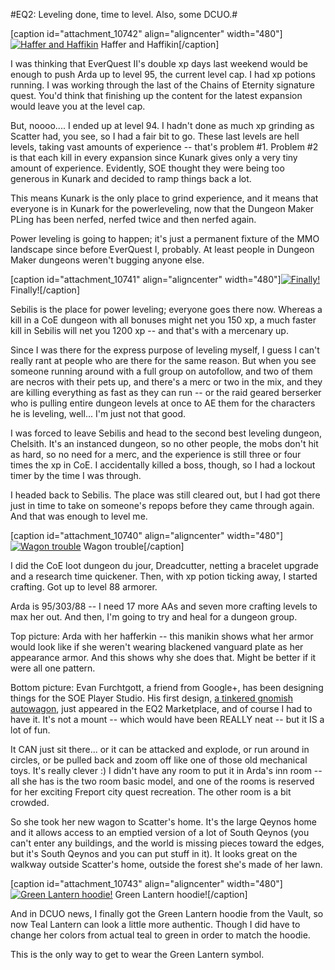 #EQ2: Leveling done, time to level. Also, some DCUO.#

[caption id="attachment\_10742" align="aligncenter" width="480"][![Haffer and Haffikin](http://westkarana.com/wp-content/uploads/2013/02/EverQuest2-2013-02-28-07-22-56-17-480x343.jpg)](http://westkarana.com/wp-content/uploads/2013/02/EverQuest2-2013-02-28-07-22-56-17.jpg) Haffer and Haffikin[/caption]

I was thinking that EverQuest II's double xp days last weekend would be enough to push Arda up to level 95, the current level cap. I had xp potions running. I was working through the last of the Chains of Eternity signature quest. You'd think that finishing up the content for the latest expansion would leave you at the level cap.

But, noooo.... I ended up at level 94. I hadn't done as much xp grinding as Scatter had, you see, so I had a fair bit to go. These last levels are hell levels, taking vast amounts of experience -- that's problem #1. Problem #2 is that each kill in every expansion since Kunark gives only a very tiny amount of experience. Evidently, SOE thought they were being too generous in Kunark and decided to ramp things back a lot.

This means Kunark is the only place to grind experience, and it means that everyone is in Kunark for the powerleveling, now that the Dungeon Maker PLing has been nerfed, nerfed twice and then nerfed again.

Power leveling is going to happen; it's just a permanent fixture of the MMO landscape since before EverQuest I, probably. At least people in Dungeon Maker dungeons weren't bugging anyone else.

[caption id="attachment\_10741" align="aligncenter" width="480"][![Finally!](http://westkarana.com/wp-content/uploads/2013/02/EverQuest2-2013-02-27-21-42-58-56-480x214.jpg)](http://westkarana.com/wp-content/uploads/2013/02/EverQuest2-2013-02-27-21-42-58-56.jpg) Finally![/caption]

Sebilis is the place for power leveling; everyone goes there now. Whereas a kill in a CoE dungeon with all bonuses might net you 150 xp, a much faster kill in Sebilis will net you 1200 xp -- and that's with a mercenary up.

Since I was there for the express purpose of leveling myself, I guess I can't really rant at people who are there for the same reason. But when you see someone running around with a full group on autofollow, and two of them are necros with their pets up, and there's a merc or two in the mix, and they are killing everything as fast as they can run -- or the raid geared berserker who is pulling entire dungeon levels at once to AE them for the characters he is leveling, well... I'm just not that good.

I was forced to leave Sebilis and head to the second best leveling dungeon, Chelsith. It's an instanced dungeon, so no other people, the mobs don't hit as hard, so no need for a merc, and the experience is still three or four times the xp in CoE. I accidentally killed a boss, though, so I had a lockout timer by the time I was through.

I headed back to Sebilis. The place was still cleared out, but I had got there just in time to take on someone's repops before they came through again. And that was enough to level me.

[caption id="attachment\_10740" align="aligncenter" width="480"][![Wagon trouble](http://westkarana.com/wp-content/uploads/2013/02/EverQuest2-2013-02-27-20-21-37-020-480x342.jpg)](http://westkarana.com/wp-content/uploads/2013/02/EverQuest2-2013-02-27-20-21-37-020.jpg) Wagon trouble[/caption]

I did the CoE loot dungeon du jour, Dreadcutter, netting a bracelet upgrade and a research time quickener. Then, with xp potion ticking away, I started crafting. Got up to level 88 armorer.

Arda is 95/303/88 -- I need 17 more AAs and seven more crafting levels to max her out. And then, I'm going to try and heal for a dungeon group.

Top picture: Arda with her hafferkin -- this manikin shows what her armor would look like if she weren't wearing blackened vanguard plate as her appearance armor. And this shows why she does that. Might be better if it were all one pattern.

Bottom picture: Evan Furchtgott, a friend from Google+, has been designing things for the SOE Player Studio. His first design, [a tinkered gnomish autowagon](https://plus.google.com/107756584030623598910/posts/b94N2bHzAuj), just appeared in the EQ2 Marketplace, and of course I had to have it. It's not a mount -- which would have been REALLY neat -- but it IS a lot of fun.

It CAN just sit there... or it can be attacked and explode, or run around in circles, or be pulled back and zoom off like one of those old mechanical toys. It's really clever :) I didn't have any room to put it in Arda's inn room -- all she has is the two room basic model, and one of the rooms is reserved for her exciting Freport city quest recreation. The other room is a bit crowded.

So she took her new wagon to Scatter's home. It's the large Qeynos home and it allows access to an emptied version of a lot of South Qeynos (you can't enter any buildings, and the world is missing pieces toward the edges, but it's South Qeynos and you can put stuff in it). It looks great on the walkway outside Scatter's home, outside the forest she's made of her lawn.

[caption id="attachment\_10743" align="aligncenter" width="480"][![Green Lantern hoodie!](http://westkarana.com/wp-content/uploads/2013/02/CHARSELECT_CREATE-PC-27-18.47.260-480x343.jpg)](http://westkarana.com/wp-content/uploads/2013/02/CHARSELECT_CREATE-PC-27-18.47.260.jpg) Green Lantern hoodie![/caption]

And in DCUO news, I finally got the Green Lantern hoodie from the Vault, so now Teal Lantern can look a little more authentic. Though I did have to change her colors from actual teal to green in order to match the hoodie.

This is the only way to get to wear the Green Lantern symbol.

